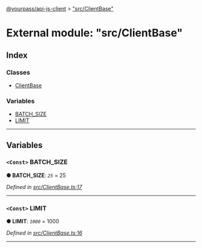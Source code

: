 [@yourpass/api-js-client](../README.md) > ["src/ClientBase"](../modules/_src_clientbase_.md)

# External module: "src/ClientBase"

## Index

### Classes

* [ClientBase](../classes/_src_clientbase_.clientbase.md)

### Variables

* [BATCH_SIZE](_src_clientbase_.md#batch_size)
* [LIMIT](_src_clientbase_.md#limit)

---

## Variables

<a id="batch_size"></a>

### `<Const>` BATCH_SIZE

**● BATCH_SIZE**: *`25`* = 25

*Defined in [src/ClientBase.ts:17](https://github.com/yourpass/yourpass-api-js-client/blob/da1be9c/src/ClientBase.ts#L17)*

___
<a id="limit"></a>

### `<Const>` LIMIT

**● LIMIT**: *`1000`* = 1000

*Defined in [src/ClientBase.ts:16](https://github.com/yourpass/yourpass-api-js-client/blob/da1be9c/src/ClientBase.ts#L16)*

___

